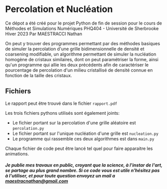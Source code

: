 # Percolation et Nucléation

Ce dépot a été créé pour le projet Python de fin de session pour le cours de Méthodes et Simulations Numériques PHQ404 - Université de Sherbrooke Hiver 2023
Par MAESTRACCI Nathan

On peut y trouver des programmes permettant par des méthodes basiques de simuler la percolation d'une grille bidimensionnelle de densité et coarsening modifiable,
un algorithme permettant de simuler la nucléation homogène de cristaux similaires, dont on peut paramétriser la forme, 
ainsi qu'un programme qui allie les deux précédents afin de caractériser le pourcentage de percolation d'un milieu cristallisé de densité connue en fonction de la taille des cristaux.

## Fichiers
Le rapport peut être trouvé dans le fichier `rapport.pdf`

Les trois fichiers pythons utilisés sont également joints:
* Le fichier portant sur la percolation d'une grille aléatoire est `percolation.py`
* Le fichier portant sur l'unique nucléation d'une grille est `nucleation.py`
* Le programme qui rassemble ces deux algorithmes est dans `main.py` 

Chaque fichier de code peut être lancé tel quel pour faire apparaitre les animations.


##### Je publie mes travaux en public, croyant que la science, à l'instar de l'art, se partage au plus grand nombre. Si ce code vous est utile n'hésitez pas à l'utiliser, et pour toute question envoyez un mail a maestracnathan@gmail.com
